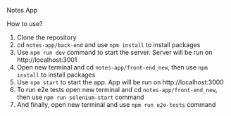 Notes App

How to use?

1. Clone the repository
2. cd  `notes-app/back-end`  and use `npm install` to install packages
3. Use `npm run dev` command to start the server. Server will be run on http://localhost:3001
4. Open new terminal and cd `notes-app/front-end_new`, then use `npm install` to install packages
5. Use `npm start` to start the app. App will be run on http://localhost:3000
6. To run e2e tests open new terminal and cd `notes-app/front-end_new`, then use `npm run selenium-start` command
7. And finally, open new terminal and use `npm run e2e-tests` command
